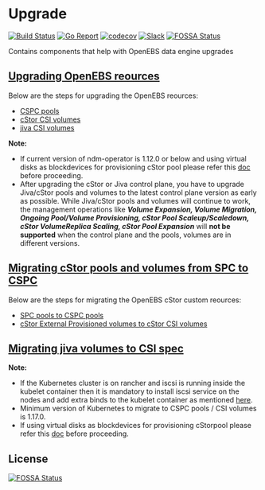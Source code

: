 # Upgrade

[![Build Status](https://github.com/openebs/upgrade/actions/workflows/build.yml/badge.svg)](https://github.com/openebs/upgrade/actions/workflows/build.yml)
[![Go Report](https://goreportcard.com/badge/github.com/openebs/upgrade)](https://goreportcard.com/report/github.com/openebs/upgrade)
[![codecov](https://codecov.io/gh/openebs/upgrade/branch/master/graph/badge.svg)](https://codecov.io/gh/openebs/upgrade)
[![Slack](https://img.shields.io/badge/chat!!!-slack-ff1493.svg?style=flat-square)](https://kubernetes.slack.com/messages/openebs)
[![FOSSA Status](https://app.fossa.com/api/projects/git%2Bgithub.com%2Fopenebs%2Fupgrade.svg?type=shield)](https://app.fossa.com/projects/git%2Bgithub.com%2Fopenebs%2Fupgrade?ref=badge_shield)


Contains components that help with OpenEBS data engine upgrades


## [Upgrading OpenEBS reources](https://github.com/openebs/upgrade/blob/master/docs/upgrade.md)
Below are the steps for upgrading the OpenEBS reources:
- [CSPC pools](https://github.com/openebs/upgrade/blob/master/docs/upgrade.md#cspc-pools)
- [cStor CSI volumes](https://github.com/openebs/upgrade/blob/master/docs/upgrade.md#cstor-csi-volumes)
- [jiva CSI volumes](https://github.com/openebs/upgrade/blob/master/docs/upgrade.md#jiva-csi-volumes)

**Note:** 
 - If current version of ndm-operator is 1.12.0 or below and using virtual disks as blockdevices for provisioning cStor pool please refer this [doc](https://github.com/openebs/upgrade/blob/master/docs/virtual-disk-troubleshoot.md) before proceeding.
 - After upgrading the cStor or Jiva control plane, you have to upgrade Jiva/cStor pools and volumes to the latest control plane version as early as possible. While Jiva/cStor pools and volumes will continue to work, the management operations like **_Volume Expansion, Volume Migration, Ongoing Pool/Volume Provisioning, cStor Pool Scaleup/Scaledown, cStor VolumeReplica Scaling, cStor Pool Expansion_** will **not be supported** when the control plane and the pools, volumes are in different versions.

## [Migrating cStor pools and volumes from SPC to CSPC](https://github.com/openebs/upgrade/blob/master/docs/migration.md)
Below are the steps for migrating the OpenEBS cStor custom reources:
- [SPC pools to CSPC pools](https://github.com/openebs/upgrade/blob/master/docs/migration.md#spc-pools-to-cspc-pools)
- [cStor External Provisioned volumes to cStor CSI volumes](https://github.com/openebs/upgrade/blob/master/docs/migration.md#cstor-external-provisioned-volumes-to-cstor-csi-volumes)

## [Migrating jiva volumes to CSI spec](https://github.com/openebs/upgrade/blob/master/docs/migration.md#migrating-jiva-external-provisioned-volumes-to-jiva-csi-volumes-experimental)

**Note:** 
 - If the Kubernetes cluster is on rancher and iscsi is running inside the kubelet container then it is mandatory to install iscsi service on the nodes and add extra binds to the kubelet container as mentioned [here](https://github.com/openebs/cstor-operators/blob/master/docs/troubleshooting/rancher_prerequisite.md).
 - Minimum version of Kubernetes to migrate to CSPC pools / CSI volumes is 1.17.0.
 - If using virtual disks as blockdevices for provisioning cStorpool please refer this [doc](https://github.com/openebs/upgrade/blob/master/docs/virtual-disk-troubleshoot.md) before proceeding.



## License
[![FOSSA Status](https://app.fossa.com/api/projects/git%2Bgithub.com%2Fopenebs%2Fupgrade.svg?type=large)](https://app.fossa.com/projects/git%2Bgithub.com%2Fopenebs%2Fupgrade?ref=badge_large)
